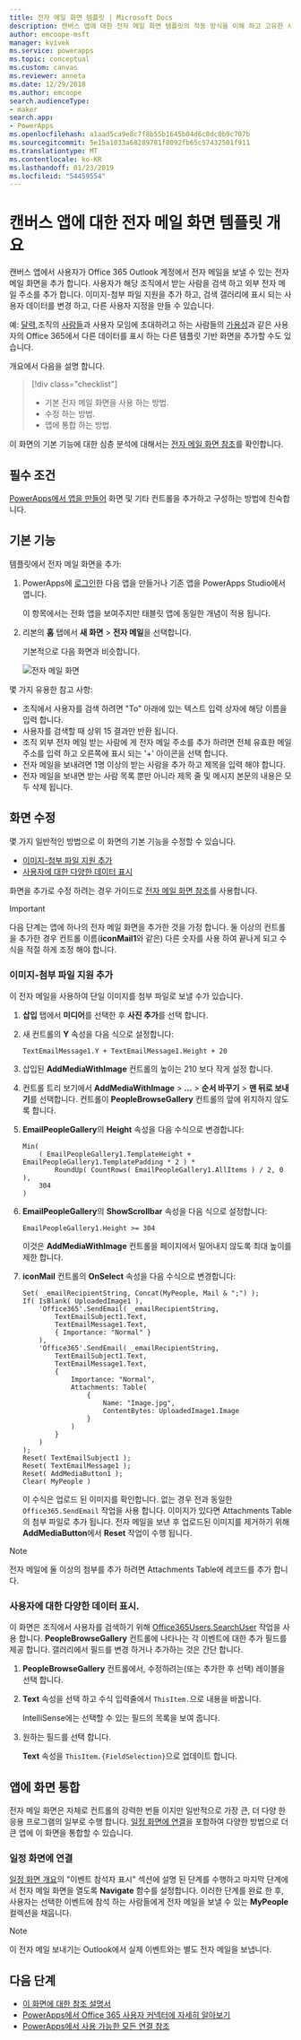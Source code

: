 ```yaml
---
title: 전자 메일 화면 템플릿 | Microsoft Docs
description: 캔버스 앱에 대한 전자 메일 화면 템플릿의 작동 방식을 이해 하고 고유한 사용 사례에 대한 화면 확장
author: emcoope-msft
manager: kvivek
ms.service: powerapps
ms.topic: conceptual
ms.custom: canvas
ms.reviewer: anneta
ms.date: 12/29/2018
ms.author: emcoope
search.audienceType:
- maker
search.app:
- PowerApps
ms.openlocfilehash: a1aad5ca9e8c7f8b55b1645b04d6c8dc0b9c707b
ms.sourcegitcommit: 5e15a1033a68289781f8092fb65c57432501f911
ms.translationtype: MT
ms.contentlocale: ko-KR
ms.lasthandoff: 01/23/2019
ms.locfileid: "54459554"
---
```

# <a name="overview-of-the-email-screen-template-for-canvas-apps"></a>캔버스 앱에 대한 전자 메일 화면 템플릿 개요

캔버스 앱에서 사용자가 Office 365 Outlook 계정에서 전자 메일을 보낼 수 있는 전자 메일 화면을 추가 합니다. 사용자가 해당 조직에서 받는 사람을 검색 하고 외부 전자 메일 주소를 추가 합니다. 이미지-첨부 파일 지원을 추가 하고, 검색 갤러리에 표시 되는 사용자 데이터를 변경 하고, 다른 사용자 지정을 만들 수 있습니다.

예: [달력](calendar-screen-overview.md),조직의 [사람들](people-screen-overview.md)과 사용자 모임에 초대하려고 하는 사람들의 [가용성](meeting-screen-overview.md)과 같은 사용자의 Office 365에서 다른 데이터를 표시 하는 다른 템플릿 기반 화면을 추가할 수도 있습니다.

개요에서 다음을 설명 합니다.
> [!div class="checklist"]
> * 기본 전자 메일 화면을 사용 하는 방법.
> * 수정 하는 방법.
> * 앱에 통합 하는 방법.

이 화면의 기본 기능에 대한 심층 분석에 대해서는 [전자 메일 화면 참조](email-screen-reference.md)를 확인합니다.

## <a name="prerequisite"></a>필수 조건

[PowerApps에서 앱을 만들어](../data-platform-create-app-scratch.md) 화면 및 기타 컨트롤을 추가하고 구성하는 방법에 친숙합니다.

## <a name="default-functionality"></a>기본 기능

템플릿에서 전자 메일 화면을 추가:

1. PowerApps에 [로그인](http://web.powerapps.com?utm_source=padocs&utm_medium=linkinadoc&utm_campaign=referralsfromdoc)한 다음 앱을 만들거나 기존 앱을 PowerApps Studio에서 엽니다.

    이 항목에서는 전화 앱을 보여주지만 태블릿 앱에 동일한 개념이 적용 됩니다.

1. 리본의 **홈** 탭에서 **새 화면** > **전자 메일**을 선택합니다.

    기본적으로 다음 화면과 비슷합니다.

    ![전자 메일 화면](media/email-screen/email-screen-full.png)

몇 가지 유용한 참고 사항:

* 조직에서 사용자를 검색 하려면 "To" 아래에 있는 텍스트 입력 상자에 해당 이름을 입력 합니다.
* 사용자를 검색할 때 상위 15 결과만 반환 됩니다.
* 조직 외부 전자 메일 받는 사람에 게 전자 메일 주소를 추가 하려면 전체 유효한 메일 주소를 입력 하고 오른쪽에 표시 되는 '+' 아이콘을 선택 합니다.
* 전자 메일을 보내려면 1명 이상의 받는 사람을 추가 하고 제목을 입력 해야 합니다.
* 전자 메일을 보내면 받는 사람 목록 뿐만 아니라 제목 줄 및 메시지 본문의 내용은 모두 삭제 됩니다.

## <a name="modify-the-screen"></a>화면 수정

몇 가지 일반적인 방법으로 이 화면의 기본 기능을 수정할 수 있습니다.

* [이미지-첨부 파일 지원 추가](email-screen-overview.md#add-image-attachment-support)
* [사용자에 대한 다양한 데이터 표시](email-screen-overview.md#show-different-data-for-people)

화면을 추가로 수정 하려는 경우 가이드로 [전자 메일 화면 참조](./email-screen-reference.md)를 사용합니다.

> [!IMPORTANT]
> 다음 단계는 앱에 하나의 전자 메일 화면을 추가한 것을 가정 합니다. 둘 이상의 컨트롤을 추가한 경우 컨트롤 이름(**iconMail1**와 같은) 다른 숫자를 사용 하여 끝나게 되고 수식을 적절 하게 조정 해야 합니다.

### <a name="add-image-attachment-support"></a>이미지-첨부 파일 지원 추가

이 전자 메일을 사용하여 단일 이미지를 첨부 파일로 보낼 수가 있습니다.

1. **삽입** 탭에서 **미디어**를 선택한 후 **사진 추가**를 선택 합니다.
1. 새 컨트롤의 **Y** 속성을 다음 식으로 설정합니다:

    `TextEmailMessage1.Y + TextEmailMessage1.Height + 20`
    
1. 삽입된 **AddMediaWithImage** 컨트롤의 높이는 210 보다 작게 설정 합니다.
1. 컨트롤 트리 보기에서  **AddMediaWithImage** > **...**   >  **순서 바꾸기** > **맨 뒤로 보내기**를 선택합니다.
   컨트롤이 **PeopleBrowseGallery** 컨트롤의 앞에 위치하지 않도록 합니다.
1. **EmailPeopleGallery**의 **Height** 속성을 다음 수식으로 변경합니다:

    ```powerapps-dot
    Min( 
        ( EmailPeopleGallery1.TemplateHeight + EmailPeopleGallery1.TemplatePadding * 2 ) *
            RoundUp( CountRows( EmailPeopleGallery1.AllItems ) / 2, 0 ), 
        304
    )
    ```

1. **EmailPeopleGallery**의 **ShowScrollbar** 속성을 다음 식으로 설정합니다:

    ```EmailPeopleGallery1.Height >= 304```
    
    이것은 **AddMediaWithImage** 컨트롤을 페이지에서 밀어내지 않도록 최대 높이를 제한 합니다.
    
1. **iconMail** 컨트롤의 **OnSelect** 속성을 다음 수식으로 변경합니다:

    ```powerapps-dot
    Set( _emailRecipientString, Concat(MyPeople, Mail & ";") );
    If( IsBlank( UploadedImage1 ),
        'Office365'.SendEmail( _emailRecipientString, 
            TextEmailSubject1.Text, 
            TextEmailMessage1.Text, 
            { Importance: "Normal" }
        ),
        'Office365'.SendEmail( _emailRecipientString, 
            TextEmailSubject1.Text, 
            TextEmailMessage1.Text, 
            {
                Importance: "Normal",
                Attachments: Table(
                    {
                        Name: "Image.jpg", 
                        ContentBytes: UploadedImage1.Image
                    }
                )
            }
        )
    );
    Reset( TextEmailSubject1 );
    Reset( TextEmailMessage1 );
    Reset( AddMediaButton1 );
    Clear( MyPeople )
    ```
    
    이 수식은 업로드 된 이미지를 확인합니다. 없는 경우 전과 동일한 `Office365.SendEmail` 작업을 사용 합니다. 이미지가 있다면 Attachments Table의 첨부 파일로 추가 됩니다.
    전자 메일을 보낸 후 업로드된 이미지를 제거하기 위해 **AddMediaButton**에서 **Reset** 작업이 수행 됩니다.
> [!NOTE]
> 전자 메일에 둘 이상의 첨부를 추가 하려면 Attachments Table에 레코드를 추가 합니다.

### <a name="show-different-data-for-people"></a>사용자에 대한 다양한 데이터 표시.

이 화면은 조직에서 사용자를 검색하기 위해 [Office365Users.SearchUser](https://docs.microsoft.com/connectors/office365users/#searchuser) 작업을 사용 합니다. **PeopleBrowseGallery** 컨트롤에 나타나는 각 이벤트에 대한 추가 필드를 제공 합니다. 갤러리에서 필드를 변경 하거나 추가하는 것은 간단 합니다.

1. **PeopleBrowseGallery** 컨트롤에서, 수정하려는(또는 추가한 후 선택) 레이블을 선택 합니다.

1. **Text** 속성을 선택 하고 수식 입력줄에서 `ThisItem.`으로 내용을 바꿉니다.

    IntelliSense에는 선택할 수 있는 필드의 목록을 보여 줍니다.

1. 원하는 필드를 선택 합니다.

    **Text** 속성을 `ThisItem.{FieldSelection}`으로 업데이트 합니다.

## <a name="integrate-the-screen-into-an-app"></a>앱에 화면 통합

전자 메일 화면은 자체로 컨트롤의 강력한 번들 이지만 일반적으로 가장 큰, 더 다양 한 응용 프로그램의 일부로 수행 합니다. [일정 화면에 연결](email-screen-overview.md#linking-to-the-calendar-screen)을 포함하여 다양한 방법으로 더 큰 앱에 이 화면을 통합할 수 있습니다.

### <a name="linking-to-the-calendar-screen"></a>일정 화면에 연결

[일정 화면 개요](./calendar-screen-overview.md#show-event-attendees)의 "이벤트 참석자 표시" 섹션에 설명 된 단계를 수행하고 마지막 단계에서 전자 메일 화면을 열도록 **Navigate** 함수를 설정합니다. 이러한 단계를 완료 한 후, 사용자는 선택한 이벤트에 참석 하는 사람들에게 전자 메일을 보낼 수 있는 **MyPeople** 컬렉션을 채웁니다.

> [!NOTE]
> 이 전자 메일 보내기는 Outlook에서 실제 이벤트와는 별도 전자 메일을 보냅니다.

## <a name="next-steps"></a>다음 단계

* [이 화면에 대한 참조 설명서](./email-screen-reference.md)
* [PowerApps에서 Office 365 사용자 커넥터에 자세히 알아보기](../connections/connection-office365-users.md)
* [PowerApps에서 사용 가능한 모든 연결 참조](../connections-list.md)
